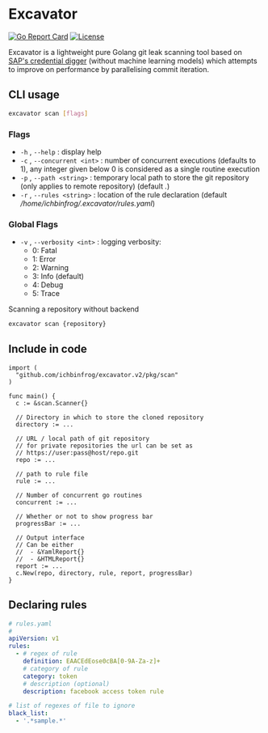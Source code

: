 # Excavator

[![Go Report Card](https://goreportcard.com/badge/ichbinfrog/excavator)](https://goreportcard.com/report/github.com/ichbinfrog/excavator)  [![License](https://img.shields.io/badge/License-Apache%202.0-blue.svg)](https://github.com/ichbinfrog/excavator/blob/master/LICENSE)

Excavator is a lightweight pure Golang git leak scanning tool based on [SAP's credential digger](https://github.com/SAP/credential-digger) (without machine learning models) which attempts to improve on performance by parallelising commit iteration.

## CLI usage

```sh
excavator scan [flags]
```

### Flags

- `-h` , `--help` : display help
- `-c` , `--concurrent <int>` : number of concurrent executions (defaults to 1), any integer given below 0 is considered as a single routine execution
- `-p` , `--path <string>` : temporary local path to store the git repository (only applies to remote repository) (default *.*)
- `-r` , `--rules <string>` : location of the rule declaration (default */home/ichbinfrog/.excavator/rules.yaml*)

### Global Flags

- `-v` , `--verbosity <int>` : logging verbosity:
  - 0: Fatal 
  - 1: Error
  - 2: Warning 
  - 3: Info (default) 
  - 4: Debug 
  - 5: Trace

Scanning a repository without backend
```sh
excavator scan {repository}
```

## Include in code

```golang
import (
  "github.com/ichbinfrog/excavator.v2/pkg/scan"
)

func main() {
  c := &scan.Scanner{}

  // Directory in which to store the cloned repository
  directory := ...
  
  // URL / local path of git repository
  // for private repositories the url can be set as
  // https://user:pass@host/repo.git
  repo := ...
  
  // path to rule file
  rule := ...

  // Number of concurrent go routines 
  concurrent := ...

  // Whether or not to show progress bar
  progressBar := ...

  // Output interface
  // Can be either
  //  - &YamlReport{}
  //  - &HTMLReport{}
  report := ...
  c.New(repo, directory, rule, report, progressBar)
}
```

## Declaring rules

```yaml
# rules.yaml
#
apiVersion: v1
rules:
  - # regex of rule
    definition: EAACEdEose0cBA[0-9A-Za-z]+
    # category of rule
    category: token
    # description (optional)
    description: facebook access token rule

# list of regexes of file to ignore
black_list:
  - '.*sample.*'
```
